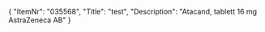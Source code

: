 {
  "ItemNr": "035568",
  "Title": "test",
  "Description": "Atacand, tablett 16 mg AstraZeneca AB"
}